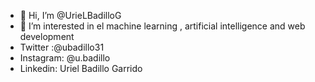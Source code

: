 - 👋 Hi, I’m @UrieLBadilloG
- 👀 I’m interested in  el machine learning ,  artificial intelligence and web development
- Twitter :@ubadillo31
- Instagram: @u.badillo
- Linkedin: Uriel Badillo Garrido       
<!---
UrieLBadilloG/UrieLBadilloG is a ✨ special ✨ repository because its `README.md` (this file) appears on your GitHub profile.
You can click the Preview link to take a look at your changes.
--->
